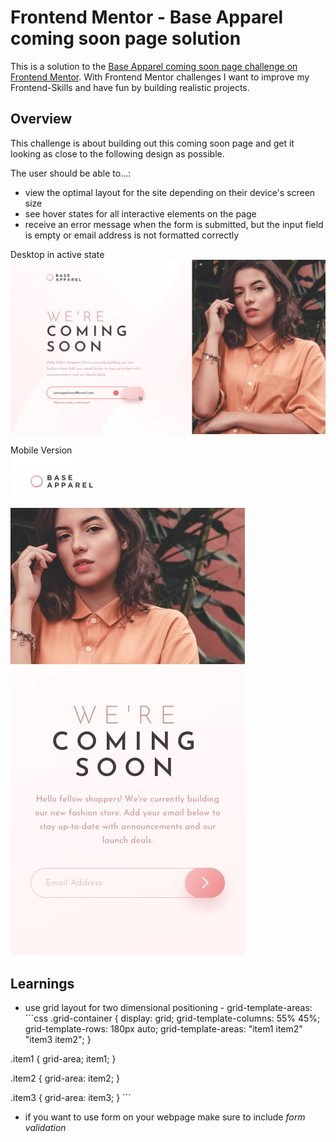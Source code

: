 # Frontend Mentor - Base Apparel coming soon page solution

This is a solution to the [Base Apparel coming soon page challenge on Frontend Mentor](https://www.frontendmentor.io/challenges/base-apparel-coming-soon-page-5d46b47f8db8a7063f9331a0). With Frontend Mentor challenges I want to improve my Frontend-Skills and have fun by building realistic projects.

## Overview

This challenge is about building out this coming soon page and get it looking as close to the following design as possible.

The user should be able to...:
- view the optimal layout for the site depending on their device's screen size
- see hover states for all interactive elements on the page
- receive an error message when the form is submitted, but the input field is empty or email address is not formatted correctly

Desktop in active state
![](design/active-states.jpg)

Mobile Version \
![](design/mobile-design.jpg)

## Learnings

- use grid layout for two dimensional positioning - grid-template-areas:
´´´css
.grid-container {
  display: grid;
  grid-template-columns: 55% 45%;
  grid-template-rows: 180px auto;
  grid-template-areas:
    "item1 item2"
    "item3 item2";
}

.item1 {
  grid-area; item1;
}

.item2 {
  grid-area: item2;
}

.item3 {
  grid-area: item3;
}
´´´

- if you want to use form on your webpage make sure to include *form validation*
